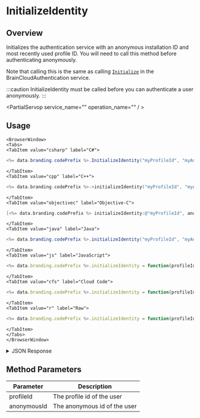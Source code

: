 # InitializeIdentity
## Overview
Initializes the authentication service with an anonymous installation ID and most recently used profile ID.
You will need to call this method before authenticating anonymously.

Note that calling this is the same as calling [<code>Initialize</code>](/api/capi/authentication/initialize) in the BrainCloudAuthentication service.

:::caution
InitializeIdentity must be called before you can authenticate a user anonymously.
:::

<PartialServop service_name="" operation_name="" / >

## Usage

```mdx-code-block
<BrowserWindow>
<Tabs>
<TabItem value="csharp" label="C#">
```

```csharp
<%= data.branding.codePrefix %>.InitializeIdentity("myProfileId", "myAnonymousId");
```

```mdx-code-block
</TabItem>
<TabItem value="cpp" label="C++">
```

```cpp
<%= data.branding.codePrefix %>->initializeIdentity("myProfileId", "myAnonymousId");
```

```mdx-code-block
</TabItem>
<TabItem value="objectivec" label="Objective-C">
```

```objectivec
[<%= data.branding.codePrefix %> initializeIdentity:@"myProfileId", anonymousId:@"myAnonymousId"];
```

```mdx-code-block
</TabItem>
<TabItem value="java" label="Java">
```

```java
<%= data.branding.codePrefix %>.initializeIdentity("myProfileId", "myAnonymousId");
```

```mdx-code-block
</TabItem>
<TabItem value="js" label="JavaScript">
```

```javascript
<%= data.branding.codePrefix %>.initializeIdentity = function(profileId, anonymousId)
```

```mdx-code-block
</TabItem>
<TabItem value="cfs" label="Cloud Code">
```

```javascript
<%= data.branding.codePrefix %>.initializeIdentity = function(profileId, anonymousId)
```

```mdx-code-block
</TabItem>
<TabItem value="r" label="Raw">
```

```javascript
<%= data.branding.codePrefix %>.initializeIdentity = function(profileId, anonymousId)
```

```mdx-code-block
</TabItem>
</Tabs>
</BrowserWindow>
```

<details>
<summary>JSON Response</summary>


</details>

## Method Parameters
Parameter | Description
--------- | -----------
profileId | The profile id of the user
anonymousId | The anonymous id of the user


